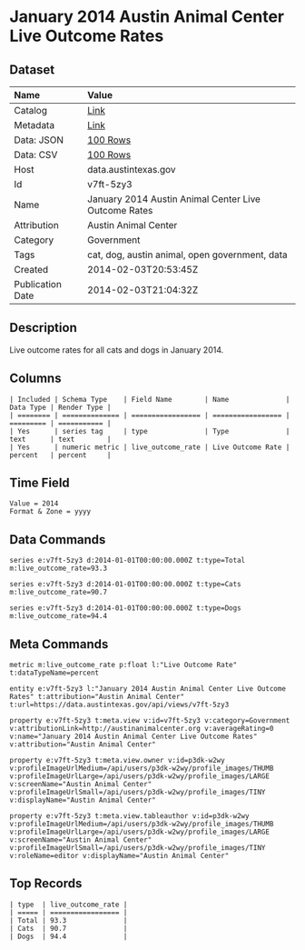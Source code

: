 # January 2014 Austin Animal Center Live Outcome Rates

## Dataset

| Name | Value |
| :--- | :---- |
| Catalog | [Link](https://catalog.data.gov/dataset/january-2014-austin-animal-center-live-outcome-rates) |
| Metadata | [Link](https://data.austintexas.gov/api/views/v7ft-5zy3) |
| Data: JSON | [100 Rows](https://data.austintexas.gov/api/views/v7ft-5zy3/rows.json?max_rows=100) |
| Data: CSV | [100 Rows](https://data.austintexas.gov/api/views/v7ft-5zy3/rows.csv?max_rows=100) |
| Host | data.austintexas.gov |
| Id | v7ft-5zy3 |
| Name | January 2014 Austin Animal Center Live Outcome Rates |
| Attribution | Austin Animal Center |
| Category | Government |
| Tags | cat, dog, austin animal, open government, data |
| Created | 2014-02-03T20:53:45Z |
| Publication Date | 2014-02-03T21:04:32Z |

## Description

Live outcome rates for all cats and dogs in January 2014.

## Columns

```ls
| Included | Schema Type    | Field Name        | Name              | Data Type | Render Type |
| ======== | ============== | ================= | ================= | ========= | =========== |
| Yes      | series tag     | type              | Type              | text      | text        |
| Yes      | numeric metric | live_outcome_rate | Live Outcome Rate | percent   | percent     |
```

## Time Field

```ls
Value = 2014
Format & Zone = yyyy
```

## Data Commands

```ls
series e:v7ft-5zy3 d:2014-01-01T00:00:00.000Z t:type=Total m:live_outcome_rate=93.3

series e:v7ft-5zy3 d:2014-01-01T00:00:00.000Z t:type=Cats m:live_outcome_rate=90.7

series e:v7ft-5zy3 d:2014-01-01T00:00:00.000Z t:type=Dogs m:live_outcome_rate=94.4
```

## Meta Commands

```ls
metric m:live_outcome_rate p:float l:"Live Outcome Rate" t:dataTypeName=percent

entity e:v7ft-5zy3 l:"January 2014 Austin Animal Center Live Outcome Rates" t:attribution="Austin Animal Center" t:url=https://data.austintexas.gov/api/views/v7ft-5zy3

property e:v7ft-5zy3 t:meta.view v:id=v7ft-5zy3 v:category=Government v:attributionLink=http://austinanimalcenter.org v:averageRating=0 v:name="January 2014 Austin Animal Center Live Outcome Rates" v:attribution="Austin Animal Center"

property e:v7ft-5zy3 t:meta.view.owner v:id=p3dk-w2wy v:profileImageUrlMedium=/api/users/p3dk-w2wy/profile_images/THUMB v:profileImageUrlLarge=/api/users/p3dk-w2wy/profile_images/LARGE v:screenName="Austin Animal Center" v:profileImageUrlSmall=/api/users/p3dk-w2wy/profile_images/TINY v:displayName="Austin Animal Center"

property e:v7ft-5zy3 t:meta.view.tableauthor v:id=p3dk-w2wy v:profileImageUrlMedium=/api/users/p3dk-w2wy/profile_images/THUMB v:profileImageUrlLarge=/api/users/p3dk-w2wy/profile_images/LARGE v:screenName="Austin Animal Center" v:profileImageUrlSmall=/api/users/p3dk-w2wy/profile_images/TINY v:roleName=editor v:displayName="Austin Animal Center"
```

## Top Records

```ls
| type  | live_outcome_rate | 
| ===== | ================= | 
| Total | 93.3              | 
| Cats  | 90.7              | 
| Dogs  | 94.4              | 
```